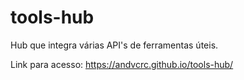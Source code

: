 # tools-hub
Hub que integra várias API's de ferramentas úteis.

Link para acesso: https://andvcrc.github.io/tools-hub/